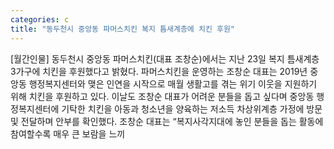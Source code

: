 ```yaml
---
categories: c
title: "동두천시 중앙동 파머스치킨 복지 틈새계층에 치킨 후원"
---
```

[월간인물] 동두천시 중앙동 파머스치킨(대표 조창순)에서는 지난 23일 복지 틈새계층 3가구에 치킨을 후원했다고 밝혔다. 파머스치킨을 운영하는 조창순 대표는 2019년 중앙동 행정복지센터와 맺은 인연을 시작으로 매월 생활고를 겪는 위기 이웃을 지원하기 위해 치킨을 후원하고 있다. 이날도 조창순 대표가 어려운 분들을 돕고 싶다며 중앙동 행정복지센터에 기탁한 치킨을 아동과 청소년을 양육하는 저소득 차상위계층 가정에 방문 및 전달하며 안부를 확인했다. 조창순 대표는 “복지사각지대에 놓인 분들을 돕는 활동에 참여할수록 매우 큰 보람을 느끼